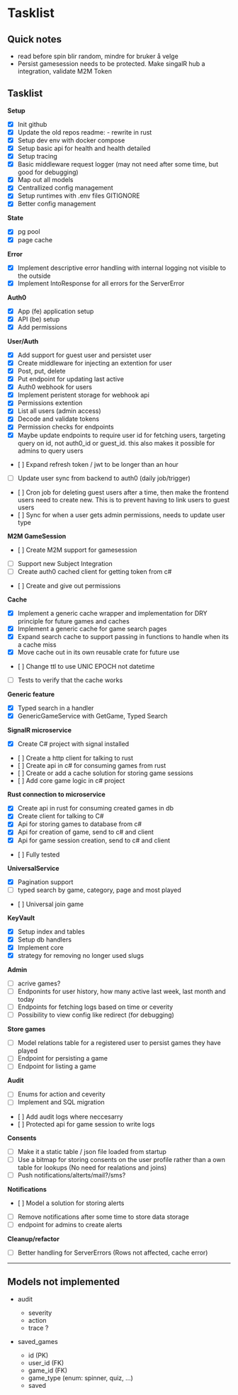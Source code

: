 # Tasklist

## Quick notes

- read before spin blir random, mindre for bruker å velge
- Persist gamesession needs to be protected. Make singalR hub a integration, validate M2M Token

## Tasklist

**Setup**
- [x] Init github
- [x] Update the old repos readme: - rewrite in rust
- [x] Setup dev env with docker compose
- [x] Setup basic api for health and health detailed
- [x] Setup tracing
- [x] Basic middleware request logger (may not need after some time, but good for debugging)
- [x] Map out all models
- [x] Centrallized config management
- [x] Setup runtimes with .env files GITIGNORE
- [x] Better config management

**State**
- [x] pg pool
- [x] page cache

**Error**
- [x] Implement descriptive error handling with internal logging not visible to the outside
- [x] Implement IntoResponse for all errors for the ServerError

**Auth0**
- [x] App (fe) application setup
- [x] API (be) setup
- [x] Add permissions

**User/Auth**
- [x] Add support for guest user and persistet user
- [x] Create middleware for injecting an extention for user
- [x] Post, put, delete
- [x] Put endpoint for updating last active
- [x] Auth0 webhook for users
- [x] Implement peristent storage for webhook api
- [x] Permissions extention
- [x] List all users (admin access)
- [x] Decode and validate tokens
- [x] Permission checks for endpoints
- [x] Maybe update endpoints to require user id for fetching users, targeting query on id, not auth0_id or guest_id. this also makes it possible for admins to query users 
- [ ] Expand refresh token / jwt to be longer than an hour
- [ ] Update user sync from backend to auth0 (daily job/trigger)
- [ ] Cron job for deleting guest users after a time, then make the frontend users need to create new. This is to prevent having to link users to guest users
- [ ] Sync for when a user gets admin permissions, needs to update user type

**M2M GameSession**
- [ ] Create M2M support for gamesession
- [ ] Support new Subject Integration
- [ ] Create auth0 cached client for getting token from c#
- [ ] Create and give out permissions

**Cache**
- [x] Implement a generic cache wrapper and implementation for DRY principle for future games and caches
- [x] Implement a generic cache for game search pages
- [x] Expand search cache to support passing in functions to handle when its a cache miss
- [x] Move cache out in its own reusable crate for future use
- [ ] Change ttl to use UNIC EPOCH not datetime
- [ ] Tests to verify that the cache works

**Generic feature**
- [x] Typed search in a handler
- [x] GenericGameService with GetGame, Typed Search

**SignalR microservice**
- [x] Create C# project with signal installed
- [ ] Create a http client for talking to rust
- [ ] Create api in c# for consuming games from rust
- [ ] Create or add a cache solution for storing game sessions
- [ ] Add core game logic in c# project

**Rust connection to microservice**
- [x] Create api in rust for consuming created games in db
- [x] Create client for talking to C#
- [x] Api for storing games to database from c#
- [x] Api for creation of game, send to c# and client
- [x] Api for game session creation, send to c# and client
- [ ] Fully tested

**UniversalService**
- [x] Pagination support
- [ ] typed search by game, category, page and most played
- [ ] Universal join game

**KeyVault**
- [x] Setup index and tables
- [x] Setup db handlers
- [x] Implement core
- [x] strategy for removing no longer used slugs

**Admin**
- [ ] acrive games?
- [ ] Endponints for user history, how many active last week, last month and today
- [ ] Endpoints for fetching logs based on time or ceverity
- [ ] Possibility to view config like redirect (for debugging)

**Store games**
- [ ] Model relations table for a registered user to persist games they have played
- [ ] Endpoint for persisting a game
- [ ] Endpoint for listing a game

**Audit**
- [ ] Enums for action and ceverity
- [ ] Implement and SQL migration
- [ ] Add audit logs where neccesarry
- [ ] Protected api for game session to write logs

**Consents**
- [ ] Make it a static table / json file loaded from startup
- [ ] Use a bitmap for storing consents on the user profile rather than a own table for lookups (No need for realations and joins)
- [ ] Push notifications/alterts/mail?/sms?

**Notifications**
- [ ] Model a solution for storing alerts
- [ ] Remove notifications after some time to store data storage
- [ ] endpoint for admins to create alerts

**Cleanup/refactor**
- [ ] Better handling for ServerErrors (Rows not affected, cache error)

---

## Models not implemented

- audit
    - severity
    - action
    - trace ?

- saved_games 
    - id (PK)
    - user_id (FK)
    - game_id (FK)
    - game_type (enum: spinner, quiz, ...)
    - saved